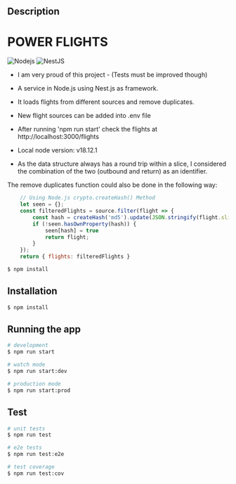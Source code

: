 ## Description
# POWER FLIGHTS
![Nodejs](https://img.shields.io/badge/-Nodejs-339933?style=flat-square&logo=Node.js&logoColor=white)
![NestJS](https://img.shields.io/badge/-NestJS-E0234E?style=flat-square&logo=nestjs&logoColor=white)

- I am very proud of this project - (Tests must be improved though)

- A service in Node.js using Nest.js as framework.

- It loads flights from different sources and remove duplicates.

- New flight sources can be added into .env file

- After running 'npm run start' check the flights at http://localhost:3000/flights

- Local node version: v18.12.1

- As the data structure always has a round trip within a slice, I considered the combination of the two (outbound and return) as an identifier.

The remove duplicates function could also be done in the following way: 

```javascript
    // Using Node.js crypto.createHash() Method
    let seen = {};
    const filteredFlights = source.filter(flight => {
        const hash = createHash('md5').update(JSON.stringify(flight.slices)).digest('hex');
        if (!seen.hasOwnProperty(hash)) {
            seen[hash] = true
            return flight;
        }
    });
    return { flights: filteredFlights }
```

```bash
$ npm install
```

## Installation

```bash
$ npm install
```

## Running the app

```bash
# development
$ npm run start

# watch mode
$ npm run start:dev

# production mode
$ npm run start:prod
```

## Test

```bash
# unit tests
$ npm run test

# e2e tests
$ npm run test:e2e

# test coverage
$ npm run test:cov
```
